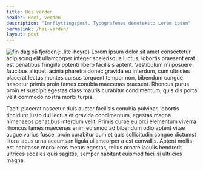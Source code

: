 ```yaml
---
title: Hei verden
header: Heei, verden
description: "Innflyttingspost. Typografenes demotekst: Lorem ipsum"
permalink: /hei-verden/
layout: post
---
```


![fin dag på fjorden](/assets/images/ro-bobler-langøyene-202006.jpg){: .lite-hoyre} Lorem ipsum dolor sit amet consectetur adipiscing elit ullamcorper integer scelerisque luctus, lobortis praesent erat est penatibus fringilla potenti libero facilisis aptent. Vestibulum mi posuere faucibus aliquet lacinia pharetra donec gravida eu interdum, cum ultricies placerat lectus montes cursus torquent tempor non, bibendum congue nascetur primis proin fames conubia maecenas praesent. Rhoncus purus proin et suscipit egestas class mauris curabitur condimentum, quis dis porta velit commodo nostra morbi turpis.

Taciti placerat nascetur duis auctor facilisis conubia pulvinar, lobortis tincidunt justo dui lectus et gravida condimentum, egestas magna himenaeos penatibus interdum velit. Primis curae eu orci elementum viverra rhoncus fames maecenas enim euismod ad bibendum odio aptent vitae augue varius fusce, proin curabitur cum et quis sollicitudin congue dictumst litora lacus urna accumsan ligula ullamcorper a est convallis. Aptent mollis est habitasse morbi eros metus egestas, tellus ornare iaculis hendrerit ultrices sodales quis sagittis, semper habitant euismod facilisi ultricies magna.
